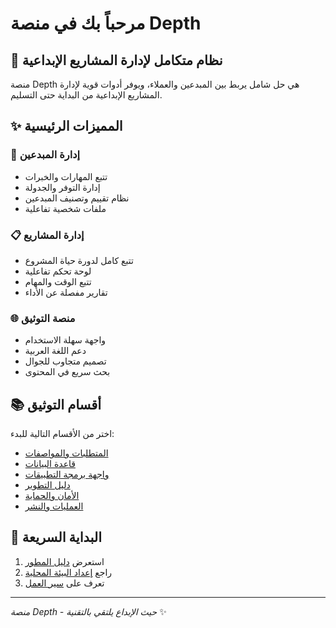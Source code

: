 # مرحباً بك في منصة Depth

## 🚀 نظام متكامل لإدارة المشاريع الإبداعية

منصة Depth هي حل شامل يربط بين المبدعين والعملاء، ويوفر أدوات قوية لإدارة المشاريع الإبداعية من البداية حتى التسليم.

## ✨ المميزات الرئيسية

### 🎨 إدارة المبدعين
- تتبع المهارات والخبرات
- إدارة التوفر والجدولة  
- نظام تقييم وتصنيف المبدعين
- ملفات شخصية تفاعلية

### 📋 إدارة المشاريع
- تتبع كامل لدورة حياة المشروع
- لوحة تحكم تفاعلية
- تتبع الوقت والمهام
- تقارير مفصلة عن الأداء

### 🌐 منصة التوثيق
- واجهة سهلة الاستخدام
- دعم اللغة العربية
- تصميم متجاوب للجوال
- بحث سريع في المحتوى

## 📚 أقسام التوثيق

اختر من الأقسام التالية للبدء:

- [المتطلبات والمواصفات](/documentation/01-requirements/00-requirements-v2.0.md)
- [قاعدة البيانات](/documentation/02-database/00-data-dictionary.md)  
- [واجهة برمجة التطبيقات](/documentation/03-api/core/00-core-api-overview.md)
- [دليل التطوير](/documentation/04-development/00-getting-started.md)
- [الأمان والحماية](/documentation/07-security/00-security-overview.md)
- [العمليات والنشر](/documentation/08-operations/00-operations-overview.md)

## 🎯 البداية السريعة

1. استعرض [دليل المطور](/documentation/04-development/00-getting-started.md)
2. راجع [إعداد البيئة المحلية](/documentation/04-development/01-local-setup.md)  
3. تعرف على [سير العمل](/documentation/04-development/03-development-workflow.md)

---

*منصة Depth - حيث الإبداع يلتقي بالتقنية* ✨
